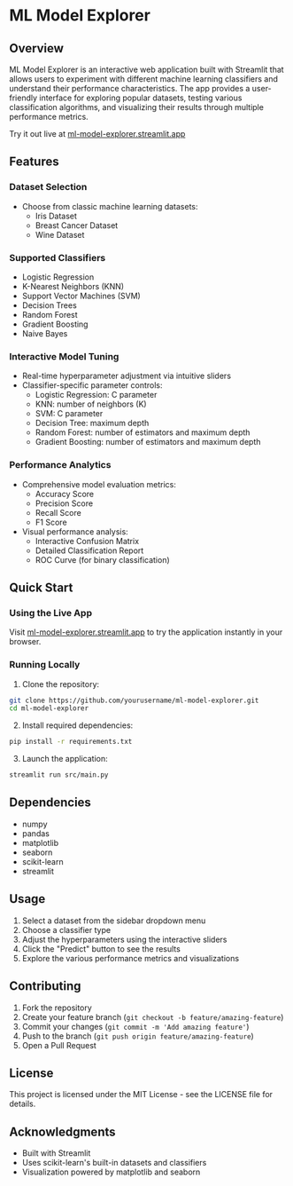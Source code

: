 # ML Model Explorer

## Overview
ML Model Explorer is an interactive web application built with Streamlit that allows users to experiment with different machine learning classifiers and understand their performance characteristics. The app provides a user-friendly interface for exploring popular datasets, testing various classification algorithms, and visualizing their results through multiple performance metrics.

Try it out live at [ml-model-explorer.streamlit.app](https://ml-model-explorer.streamlit.app)

## Features

### Dataset Selection
- Choose from classic machine learning datasets:
  - Iris Dataset
  - Breast Cancer Dataset
  - Wine Dataset

### Supported Classifiers
- Logistic Regression
- K-Nearest Neighbors (KNN)
- Support Vector Machines (SVM)
- Decision Trees
- Random Forest
- Gradient Boosting
- Naive Bayes

### Interactive Model Tuning
- Real-time hyperparameter adjustment via intuitive sliders
- Classifier-specific parameter controls:
  - Logistic Regression: C parameter
  - KNN: number of neighbors (K)
  - SVM: C parameter
  - Decision Tree: maximum depth
  - Random Forest: number of estimators and maximum depth
  - Gradient Boosting: number of estimators and maximum depth

### Performance Analytics
- Comprehensive model evaluation metrics:
  - Accuracy Score
  - Precision Score
  - Recall Score
  - F1 Score
- Visual performance analysis:
  - Interactive Confusion Matrix
  - Detailed Classification Report
  - ROC Curve (for binary classification)

## Quick Start

### Using the Live App
Visit [ml-model-explorer.streamlit.app](https://ml-model-explorer.streamlit.app) to try the application instantly in your browser.

### Running Locally

1. Clone the repository:
```bash
git clone https://github.com/yourusername/ml-model-explorer.git
cd ml-model-explorer
```

2. Install required dependencies:
```bash
pip install -r requirements.txt
```

3. Launch the application:
```bash
streamlit run src/main.py
```

## Dependencies
- numpy
- pandas
- matplotlib
- seaborn
- scikit-learn
- streamlit

## Usage

1. Select a dataset from the sidebar dropdown menu
2. Choose a classifier type
3. Adjust the hyperparameters using the interactive sliders
4. Click the "Predict" button to see the results
5. Explore the various performance metrics and visualizations

## Contributing

1. Fork the repository
2. Create your feature branch (`git checkout -b feature/amazing-feature`)
3. Commit your changes (`git commit -m 'Add amazing feature'`)
4. Push to the branch (`git push origin feature/amazing-feature`)
5. Open a Pull Request

## License

This project is licensed under the MIT License - see the LICENSE file for details.

## Acknowledgments

- Built with Streamlit
- Uses scikit-learn's built-in datasets and classifiers
- Visualization powered by matplotlib and seaborn
